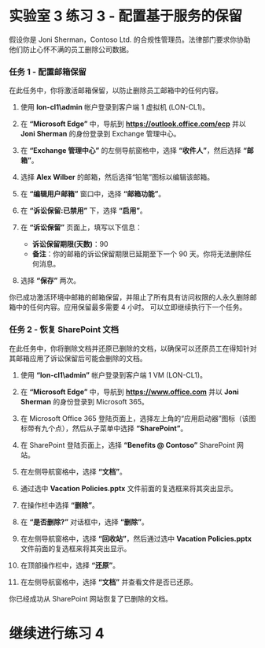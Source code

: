 ﻿# 实验室 3 练习 3 - 配置基于服务的保留

假设你是 Joni Sherman，Contoso Ltd. 的合规性管理员。法律部门要求你协助他们防止心怀不满的员工删除公司数据。

### 任务 1 - 配置邮箱保留

在此任务中，你将激活邮箱保留，以防止删除员工邮箱中的任何内容。

1. 使用 **lon-cl1\admin** 帐户登录到客户端 1 虚拟机 (LON-CL1)。

2. 在 **“Microsoft Edge”** 中，导航到 **https://outlook.office.com/ecp** 并以 **Joni Sherman** 的身份登录到 Exchange 管理中心。

3. 在 **“Exchange 管理中心”** 的左侧导航窗格中，选择 **“收件人”**，然后选择 **“邮箱”**。

4. 选择 **Alex Wilber** 的邮箱，然后选择“铅笔”图标以编辑该邮箱。

5. 在 **“编辑用户邮箱”** 窗口中，选择 **“邮箱功能”**。

6. 在 **“诉讼保留:已禁用”** 下，选择 **“启用”**。

7. 在 **“诉讼保留”** 页面上，填写以下信息：

    - **诉讼保留期限(天数)**：90
    - **备注**：你的邮箱的诉讼保留期限已延期至下一个 90 天。你将无法删除任何消息。

8. 选择 **“保存”** 两次。

你已成功激活环境中邮箱的邮箱保留，并阻止了所有具有访问权限的人永久删除邮箱中的任何内容。应用保留最多需要 4 小时。  可以立即继续执行下一个任务。

### 任务 2 - 恢复 SharePoint 文档

在此任务中，你将删除文档并还原已删除的文档，以确保可以还原员工在得知针对其邮箱应用了诉讼保留后可能会删除的文档。

1. 使用 **“lon-cl1\admin”** 帐户登录到客户端 1 VM (LON-CL1)。

2. 在 **“Microsoft Edge”** 中，导航到 **https://www.office.com** 并以 **Joni Sherman** 的身份登录到 Microsoft 365。

3. 在 Microsoft Office 365 登陆页面上，选择左上角的“应用启动器”图标（该图标带有九个点），然后从子菜单中选择 **“SharePoint”**。

4. 在 SharePoint 登陆页面上，选择 **“Benefits @ Contoso”** SharePoint 网站。

5. 在左侧导航窗格中，选择 **“文档”**。

6. 通过选中 **Vacation Policies.pptx** 文件前面的复选框来将其突出显示。

7. 在操作栏中选择 **“删除”**。

8. 在 **“是否删除?”** 对话框中，选择 **“删除”**。

9. 在左侧导航窗格中，选择 **“回收站”**，然后通过选中 **Vacation Policies.pptx** 文件前面的复选框来将其突出显示。

10. 在顶部操作栏中，选择 **“还原”**。

11. 在左侧导航窗格中，选择 **“文档”** 并查看文件是否已还原。

你已经成功从 SharePoint 网站恢复了已删除的文档。

# 继续进行练习 4